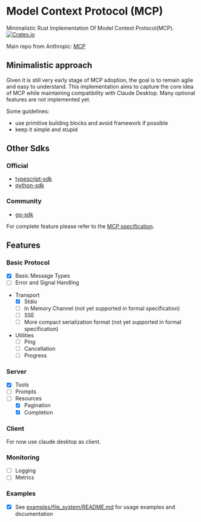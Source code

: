 # Model Context Protocol (MCP)
Minimalistic Rust Implementation Of Model Context Protocol(MCP).
[![Crates.io](https://img.shields.io/crates/v/mcp-sdk)](https://crates.io/crates/mcp-sdk)


Main repo from Anthropic: [MCP](https://github.com/modelcontextprotocol)

## Minimalistic approach
Given it is still very early stage of MCP adoption, the goal is to remain agile and easy to understand.
This implementation aims to capture the core idea of MCP while maintaining compatibility with Claude Desktop.
Many optional features are not implemented yet.

Some guidelines:
- use primitive building blocks and avoid framework if possible
- keep it simple and stupid

## Other Sdks

### Official
- [typescript-sdk](https://github.com/modelcontextprotocol/typescript-sdk)
- [python-sdk](https://github.com/modelcontextprotocol/python-sdk)

### Community
- [go-sdk](https://github.com/mark3labs/mcp-go)

For complete feature please refer to the [MCP specification](https://spec.modelcontextprotocol.io/).
## Features
### Basic Protocol
- [x] Basic Message Types
- [ ] Error and Signal Handling
- Transport
    - [x] Stdio
    - [ ] In Memory Channel (not yet supported in formal specification)
    - [ ] SSE
    - [ ] More compact serialization format (not yet supported in formal specification)
- Utilities 
    - [ ] Ping
    - [ ] Cancellation
    - [ ] Progress
### Server
- [x] Tools
- [ ] Prompts
- [ ] Resources
    - [x] Pagination
    - [x] Completion
### Client
For now use claude desktop as client.

### Monitoring
- [ ] Logging
- [ ] Metrics

### Examples
- [x] See [examples/file_system/README.md](examples/file_system/README.md) for usage examples and documentation